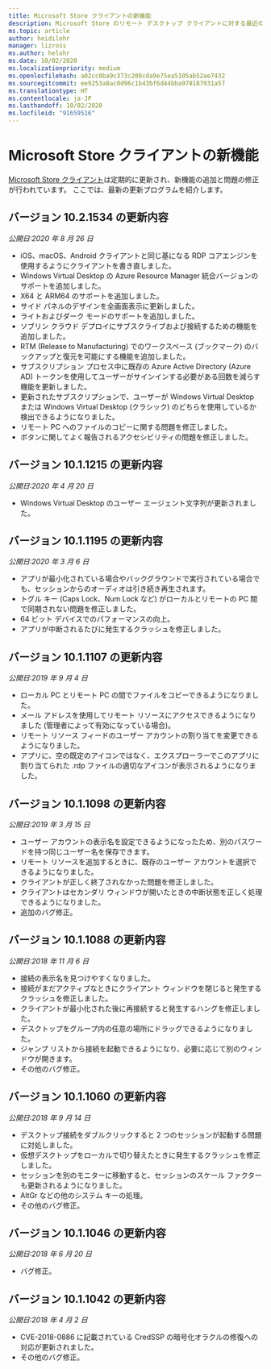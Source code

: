 ```yaml
---
title: Microsoft Store クライアントの新機能
description: Microsoft Store のリモート デスクトップ クライアントに対する最近の変更について説明します
ms.topic: article
author: heidilohr
manager: lizross
ms.author: helohr
ms.date: 10/02/2020
ms.localizationpriority: medium
ms.openlocfilehash: a02cc0ba9c373c208cda9e75ea5105ab52ae7432
ms.sourcegitcommit: ee9253a8ac0d96c1b43bf6d44bba978187931a57
ms.translationtype: HT
ms.contentlocale: ja-JP
ms.lasthandoff: 10/02/2020
ms.locfileid: "91659516"
---
```

# <a name="whats-new-in-the-microsoft-store-client"></a>Microsoft Store クライアントの新機能

[Microsoft Store クライアント](windows.md)は定期的に更新され、新機能の追加と問題の修正が行われています。 ここでは、最新の更新プログラムを紹介します。

## <a name="updates-for-version-1021534"></a>バージョン 10.2.1534 の更新内容

*公開日:2020 年 8 月 26 日*

- iOS、macOS、Android クライアントと同じ基になる RDP コアエンジンを使用するようにクライアントを書き直しました。
- Windows Virtual Desktop の Azure Resource Manager 統合バージョンのサポートを追加しました。
- X64 と ARM64 のサポートを追加しました。
- サイド パネルのデザインを全画面表示に更新しました。
- ライトおよびダーク モードのサポートを追加しました。
- ソブリン クラウド デプロイにサブスクライブおよび接続するための機能を追加しました。
- RTM (Release to Manufacturing) でのワークスペース (ブックマーク) のバックアップと復元を可能にする機能を追加しました。
- サブスクリプション プロセス中に既存の Azure Active Directory (Azure AD) トークンを使用してユーザーがサインインする必要がある回数を減らす機能を更新しました。
- 更新されたサブスクリプションで、ユーザーが Windows Virtual Desktop または Windows Virtual Desktop (クラシック) のどちらを使用しているか検出できるようになりました。
- リモート PC へのファイルのコピーに関する問題を修正しました。
- ボタンに関してよく報告されるアクセシビリティの問題を修正しました。

## <a name="updates-for-version-1011215"></a>バージョン 10.1.1215 の更新内容

*公開日:2020 年 4 月 20 日*

- Windows Virtual Desktop のユーザー エージェント文字列が更新されました。

## <a name="updates-for-version-1011195"></a>バージョン 10.1.1195 の更新内容

*公開日:2020 年 3 月 6 日*

- アプリが最小化されている場合やバックグラウンドで実行されている場合でも、セッションからのオーディオは引き続き再生されます。
- トグル キー (Caps Lock、Num Lock など) がローカルとリモートの PC 間で同期されない問題を修正しました。
- 64 ビット デバイスでのパフォーマンスの向上。
- アプリが中断されるたびに発生するクラッシュを修正しました。

## <a name="updates-for-version-1011107"></a>バージョン 10.1.1107 の更新内容

*公開日:2019 年 9 月 4 日*

- ローカル PC とリモート PC の間でファイルをコピーできるようになりました。
- メール アドレスを使用してリモート リソースにアクセスできるようになりました (管理者によって有効になっている場合)。
- リモート リソース フィードのユーザー アカウントの割り当てを変更できるようになりました。
- アプリに、空の既定のアイコンではなく、エクスプローラーでこのアプリに割り当てられた .rdp ファイルの適切なアイコンが表示されるようになりました。

## <a name="updates-for-version-1011098"></a>バージョン 10.1.1098 の更新内容

*公開日:2019 年 3 月 15 日*

- ユーザー アカウントの表示名を設定できるようになったため、別のパスワードを持つ同じユーザー名を保存できます。
- リモート リソースを追加するときに、既存のユーザー アカウントを選択できるようになりました。
- クライアントが正しく終了されなかった問題を修正しました。
- クライアントはセカンダリ ウィンドウが開いたときの中断状態を正しく処理できるようになりました。
- 追加のバグ修正。

## <a name="updates-for-version-1011088"></a>バージョン 10.1.1088 の更新内容

*公開日:2018 年 11 月 6 日*

- 接続の表示名を見つけやすくなりました。
- 接続がまだアクティブなときにクライアント ウィンドウを閉じると発生するクラッシュを修正しました。
- クライアントが最小化された後に再接続すると発生するハングを修正しました。
- デスクトップをグループ内の任意の場所にドラッグできるようになりました。
- ジャンプ リストから接続を起動できるようになり、必要に応じて別のウィンドウが開きます。
- その他のバグ修正。

## <a name="updates-for-version-1011060"></a>バージョン 10.1.1060 の更新内容

*公開日:2018 年 9 月 14 日*

- デスクトップ接続をダブルクリックすると 2 つのセッションが起動する問題に対処しました。
- 仮想デスクトップをローカルで切り替えたときに発生するクラッシュを修正しました。
- セッションを別のモニターに移動すると、セッションのスケール ファクターも更新されるようになりました。
- AltGr などの他のシステム キーの処理。
- その他のバグ修正。

## <a name="updates-for-version-1011046"></a>バージョン 10.1.1046 の更新内容

*公開日:2018 年 6 月 20 日*

- バグ修正。

## <a name="updates-for-version-1011042"></a>バージョン 10.1.1042 の更新内容

*公開日:2018 年 4 月 2 日*

- CVE-2018-0886 に記載されている CredSSP の暗号化オラクルの修復への対応が更新されました。
- その他のバグ修正。
